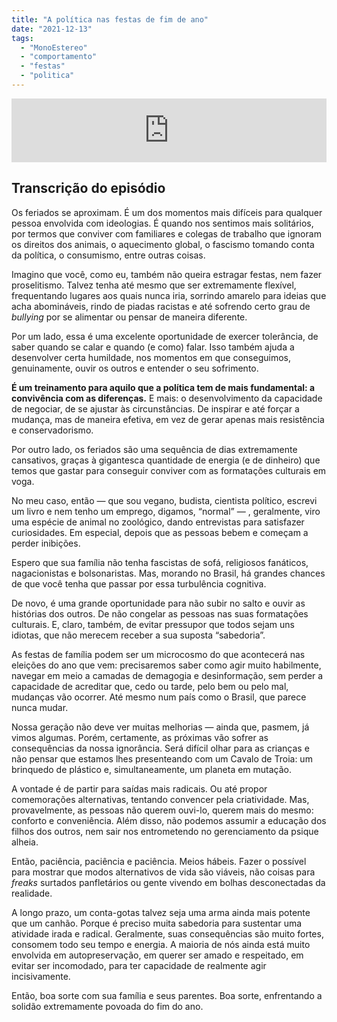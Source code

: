 ```yaml
---
title: "A política nas festas de fim de ano"
date: "2021-12-13"
tags: 
  - "MonoEstereo"
  - "comportamento"
  - "festas"
  - "politica"
---
```


<iframe src="https://anchor.fm/MonoEstéreo/embed/episodes/A-poltica-nas-festas-de-fim-de-ano-e1blavu" height="102px" width="100%" frameborder="0" scrolling="no"></iframe>

## Transcrição do episódio

Os feriados se aproximam. É um dos momentos mais difíceis para qualquer pessoa envolvida com ideologias. É quando nos sentimos mais solitários, por termos que conviver com familiares e colegas de trabalho que ignoram os direitos dos animais, o aquecimento global, o fascismo tomando conta da política, o consumismo, entre outras coisas.

Imagino que você, como eu, também não queira estragar festas, nem fazer proselitismo. Talvez tenha até mesmo que ser extremamente flexível, frequentando lugares aos quais nunca iria, sorrindo amarelo para ideias que acha abomináveis, rindo de piadas racistas e até sofrendo certo grau de _bullying_ por se alimentar ou pensar de maneira diferente.

Por um lado, essa é uma excelente oportunidade de exercer tolerância, de saber quando se calar e quando (e como) falar. Isso também ajuda a desenvolver certa humildade, nos momentos em que conseguimos, genuinamente, ouvir os outros e entender o seu sofrimento.

**É um treinamento para aquilo que a política tem de mais fundamental: a convivência com as diferenças.** E mais: o desenvolvimento da capacidade de negociar, de se ajustar às circunstâncias. De inspirar e até forçar a mudança, mas de maneira efetiva, em vez de gerar apenas mais resistência e conservadorismo.

Por outro lado, os feriados são uma sequência de dias extremamente cansativos, graças à gigantesca quantidade de energia (e de dinheiro) que temos que gastar para conseguir conviver com as formatações culturais em voga.

No meu caso, então — que sou vegano, budista, cientista político, escrevi um livro e nem tenho um emprego, digamos, “normal” — , geralmente, viro uma espécie de animal no zoológico, dando entrevistas para satisfazer curiosidades. Em especial, depois que as pessoas bebem e começam a perder inibições.

Espero que sua família não tenha fascistas de sofá, religiosos fanáticos, nagacionistas e bolsonaristas. Mas, morando no Brasil, há grandes chances de que você tenha que passar por essa turbulência cognitiva.

De novo, é uma grande oportunidade para não subir no salto e ouvir as histórias dos outros. De não congelar as pessoas nas suas formatações culturais. E, claro, também, de evitar pressupor que todos sejam uns idiotas, que não merecem receber a sua suposta “sabedoria”.

As festas de família podem ser um microcosmo do que acontecerá nas eleições do ano que vem: precisaremos saber como agir muito habilmente, navegar em meio a camadas de demagogia e desinformação, sem perder a capacidade de acreditar que, cedo ou tarde, pelo bem ou pelo mal, mudanças vão ocorrer. Até mesmo num país como o Brasil, que parece nunca mudar.

Nossa geração não deve ver muitas melhorias — ainda que, pasmem, já vimos algumas. Porém, certamente, as próximas vão sofrer as consequências da nossa ignorância. Será difícil olhar para as crianças e não pensar que estamos lhes presenteando com um Cavalo de Troia: um brinquedo de plástico e, simultaneamente, um planeta em mutação.

A vontade é de partir para saídas mais radicais. Ou até propor comemorações alternativas, tentando convencer pela criatividade. Mas, provavelmente, as pessoas não querem ouvi-lo, querem mais do mesmo: conforto e conveniência. Além disso, não podemos assumir a educação dos filhos dos outros, nem sair nos entrometendo no gerenciamento da psique alheia.

Então, paciência, paciência e paciência. Meios hábeis. Fazer o possível para mostrar que modos alternativos de vida são viáveis, não coisas para _freaks_ surtados panfletários ou gente vivendo em bolhas desconectadas da realidade.

A longo prazo, um conta-gotas talvez seja uma arma ainda mais potente que um canhão. Porque é preciso muita sabedoria para sustentar uma atividade irada e radical. Geralmente, suas consequências são muito fortes, consomem todo seu tempo e energia. A maioria de nós ainda está muito envolvida em autopreservação, em querer ser amado e respeitado, em evitar ser incomodado, para ter capacidade de realmente agir incisivamente.

Então, boa sorte com sua família e seus parentes. Boa sorte, enfrentando a solidão extremamente povoada do fim do ano.
